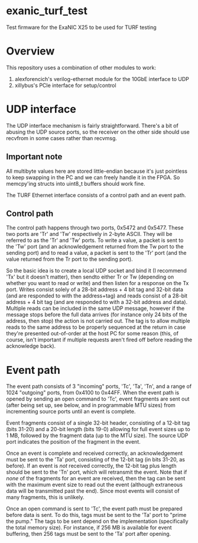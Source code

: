 # exanic_turf_test
Test firmware for the ExaNIC X25 to be used for TURF testing

# Overview

This repository uses a combination of other modules to work:

1. alexforencich's verilog-ethernet module for the 10GbE interface to UDP
2. xillybus's PCIe interface for setup/control

# UDP interface

The UDP interface mechanism is fairly straightforward. There's a bit of abusing the UDP source ports, so the receiver
on the other side should use recvfrom in some cases rather than recvmsg.

## Important note

All multibyte values here are stored little-endian because it's just pointless to keep swapping in the PC
and we can freely handle it in the FPGA. So memcpy'ing structs into uint8_t buffers should work fine.

The TURF Ethernet interface consists of a control path and an event path.

## Control path

The control path happens through two ports,  0x5472 and 0x5477. These two ports are 'Tr' and 'Tw' respectively in
2-byte ASCII. They will be referred to as the 'Tr' and 'Tw' ports. To write a value, a packet is sent to the 
'Tw' port (and an acknowledgement returned from the Tw port to the sending port) and to read a value, a packet
is sent to the 'Tr' port (and the value returned from the Tr port to the sending port).

So the basic idea is to create a local UDP socket and bind it (I recommend 'Tx' but it doesn't matter), then sendto
either Tr or Tw (depending on whether you want to read or write) and then listen for a response on the Tx port.
Writes consist solely of a 28-bit address + 4 bit tag and 32-bit data (and are responded to with the address+tag) and 
reads consist of a 28-bit address + 4 bit tag (and are responded to with a 32-bit address and data). Multiple reads can be
included in the same UDP message, however if the message stops before the full data arrives (for instance only 24
bits of the address, then stop) the action is not carried out. The tag is to allow multiple reads to the same address to
be properly sequenced at the return in case they're presented out-of-order at the host PC for some reason (this, of course,
isn't important if multiple requests aren't fired off before reading the acknowledge back).

# Event path

The event path consists of 3 "incoming" ports, 'Tc', 'Ta', 'Tn', and a range of 1024 "outgoing" ports, from 0x4100 to 0x44FF.
When the event path is opened by sending an open command to 'Tc', event fragments are sent out (after being set up, see below, and
in programmable MTU sizes) from incrementing source ports until an event is complete.

Event fragments consist of a single 32-bit header, consisting of a 12-bit tag (bits 31-20) and a 20-bit length (bits 19-0) allowing
for full event sizes up to 1 MB, followed by the fragment data (up to the MTU size). The source UDP port indicates the position of
the fragment in the event.

Once an event is complete and received correctly, an acknowledgement must be sent to the 'Ta' port, consisting of the 12-bit tag
(in bits 31-20, as before). If an event is *not* received correctly, the 12-bit tag plus length should be sent to the 'Tn' port,
which will retransmit the event. Note that if *none* of the fragments for an event are received, then the tag can be sent with
the maximum event size to read out the event (although extraneous data will be transmitted past the end). Since most events will
consist of many fragments, this is unlikely.

Once an open command is sent to 'Tc', the event path must be prepared before data is sent. To do this, tags must be sent to the
'Ta' port to "prime the pump." The tags to be sent depend on the implementation (specifically the total memory size). For instance,
if 256 MB is available for event buffering, then 256 tags must be sent to the 'Ta' port after opening.
